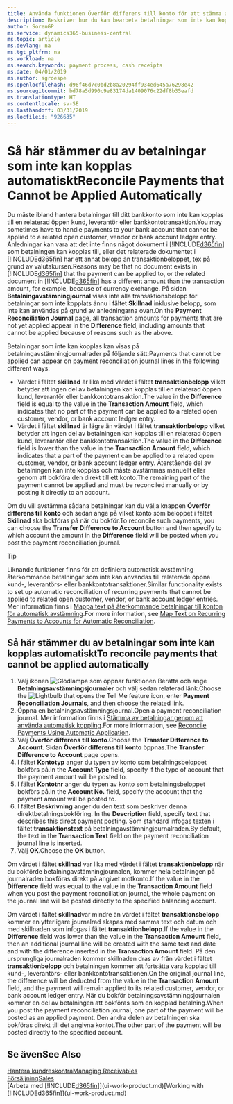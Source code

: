 ```yaml
---
title: Använda funktionen Överför differens till konto för att stämma av betalningar | Microsoft Docs
description: Beskriver hur du kan bearbeta betalningar som inte kan kopplas till ett dokument, till exempel när en valutakurs orsakar att belopp skiljer sig åt.
author: SorenGP
ms.service: dynamics365-business-central
ms.topic: article
ms.devlang: na
ms.tgt_pltfrm: na
ms.workload: na
ms.search.keywords: payment process, cash receipts
ms.date: 04/01/2019
ms.author: sgroespe
ms.openlocfilehash: d96f46d7c0bd2b8a20294ff934ed645a76298e42
ms.sourcegitcommit: bd78a5d990c9e83174da1409076c22df8b35eafd
ms.translationtype: HT
ms.contentlocale: sv-SE
ms.lasthandoff: 03/31/2019
ms.locfileid: "926635"
---
```

# <a name="reconcile-payments-that-cannot-be-applied-automatically"></a><span data-ttu-id="c5b94-103">Så här stämmer du av betalningar som inte kan kopplas automatiskt</span><span class="sxs-lookup"><span data-stu-id="c5b94-103">Reconcile Payments that Cannot be Applied Automatically</span></span>
<span data-ttu-id="c5b94-104">Du måste ibland hantera betalningar till ditt bankkonto som inte kan kopplas till en relaterad öppen kund, leverantör eller bankkontotransaktion.</span><span class="sxs-lookup"><span data-stu-id="c5b94-104">You may sometimes have to handle payments to your bank account that cannot be applied to a related open customer, vendor or bank account ledger entry.</span></span> <span data-ttu-id="c5b94-105">Anledningar kan vara att det inte finns något dokument i [!INCLUDE[d365fin](includes/d365fin_md.md)] som betalningen kan kopplas till, eller det relaterade dokumentet i [!INCLUDE[d365fin](includes/d365fin_md.md)] har ett annat belopp än transaktionbeloppet, tex på grund av valutakursen.</span><span class="sxs-lookup"><span data-stu-id="c5b94-105">Reasons may be that no document exists in [!INCLUDE[d365fin](includes/d365fin_md.md)] that the payment can be applied to, or the related document in [!INCLUDE[d365fin](includes/d365fin_md.md)] has a different amount than the transaction amount, for example, because of currency exchange.</span></span> <span data-ttu-id="c5b94-106">På sidan **Betalningavstämningjournal** visas inte alla transaktionsbelopp för betalningar som inte kopplats ännu i fältet **Skillnad** inklusive belopp, som inte kan användas på grund av anledningarna ovan.</span><span class="sxs-lookup"><span data-stu-id="c5b94-106">On the **Payment Reconciliation Journal** page, all transaction amounts for payments that are not yet applied appear in the **Difference** field, including amounts that cannot be applied because of reasons such as the above.</span></span>

<span data-ttu-id="c5b94-107">Betalningar som inte kan kopplas kan visas på betalningavstämningjournalrader på följande sätt:</span><span class="sxs-lookup"><span data-stu-id="c5b94-107">Payments that cannot be applied can appear on payment reconciliation journal lines in the following different ways:</span></span>

* <span data-ttu-id="c5b94-108">Värdet i fältet **skillnad** är lika med värdet i fältet **transaktionbelopp** vilket betyder att ingen del av betalningen kan kopplas till en relaterad öppen kund, leverantör eller bankkontotransaktion.</span><span class="sxs-lookup"><span data-stu-id="c5b94-108">The value in the **Difference** field is equal to the value in the **Transaction Amount** field, which indicates that no part of the payment can be applied to a related open customer, vendor, or bank account ledger entry.</span></span>
* <span data-ttu-id="c5b94-109">Värdet i fältet **skillnad** är lägre än värdet i fältet **transaktionbelopp** vilket betyder att ingen del av betalningen kan kopplas till en relaterad öppen kund, leverantör eller bankkontotransaktion.</span><span class="sxs-lookup"><span data-stu-id="c5b94-109">The value in the **Difference** field is lower than the value in the **Transaction Amount** field, which indicates that a part of the payment can be applied to a related open customer, vendor, or bank account ledger entry.</span></span> <span data-ttu-id="c5b94-110">Återstående del av betalningen kan inte kopplas och måste avstämmas manuellt eller genom att bokföra den direkt till ett konto.</span><span class="sxs-lookup"><span data-stu-id="c5b94-110">The remaining part of the payment cannot be applied and must be reconciled manually or by posting it directly to an account.</span></span>

<span data-ttu-id="c5b94-111">Om du vill avstämma sådana betalningar kan du välja knappen **Överför differens till konto** och sedan ange på vilket konto som beloppet i fältet **Skillnad** ska bokföras på när du bokför.</span><span class="sxs-lookup"><span data-stu-id="c5b94-111">To reconcile such payments, you can choose the **Transfer Difference to Account** button and then specify to which account the amount in the **Difference** field will be posted when you post the payment reconciliation journal.</span></span>

> [!TIP]  
>   <span data-ttu-id="c5b94-112">Liknande funktioner finns för att definiera automatisk avstämning återkommande betalningar som inte kan användas till relaterade öppna kund-, leverantörs- eller bankkontotransaktioner.</span><span class="sxs-lookup"><span data-stu-id="c5b94-112">Similar functionality exists to set up automatic reconciliation of recurring payments that cannot be applied to related open customer, vendor, or bank account ledger entries.</span></span> <span data-ttu-id="c5b94-113">Mer information finns i [Mappa text på återkommande betalningar till konton för automatisk avstämning](receivables-how-map-text-recurring-payments-accounts-auto-reconcilliation.md).</span><span class="sxs-lookup"><span data-stu-id="c5b94-113">For more information, see [Map Text on Recurring Payments to Accounts for Automatic Reconciliation](receivables-how-map-text-recurring-payments-accounts-auto-reconcilliation.md).</span></span>

## <a name="to-reconcile-payments-that-cannot-be-applied-automatically"></a><span data-ttu-id="c5b94-114">Så här stämmer du av betalningar som inte kan kopplas automatiskt</span><span class="sxs-lookup"><span data-stu-id="c5b94-114">To reconcile payments that cannot be applied automatically</span></span>
1. <span data-ttu-id="c5b94-115">Välj ikonen ![Glödlampa som öppnar funktionen Berätta](media/ui-search/search_small.png "Berätta vad du vill göra") och ange **Betalningsavstämningsjournaler** och välj sedan relaterad länk.</span><span class="sxs-lookup"><span data-stu-id="c5b94-115">Choose the ![Lightbulb that opens the Tell Me feature](media/ui-search/search_small.png "Tell me what you want to do") icon, enter **Payment Reconciliation Journals**, and then choose the related link.</span></span>
2. <span data-ttu-id="c5b94-116">Öppna en betalningsavstämningsjournal.</span><span class="sxs-lookup"><span data-stu-id="c5b94-116">Open a payment reconciliation journal.</span></span> <span data-ttu-id="c5b94-117">Mer information finns i [Stämma av betalningar genom att använda automatisk koppling](receivables-how-reconcile-payments-auto-application.md).</span><span class="sxs-lookup"><span data-stu-id="c5b94-117">For more information, see [Reconcile Payments Using Automatic Application](receivables-how-reconcile-payments-auto-application.md).</span></span>
3. <span data-ttu-id="c5b94-118">Välj **Överför differens till konto**.</span><span class="sxs-lookup"><span data-stu-id="c5b94-118">Choose the **Transfer Difference to Account**.</span></span> <span data-ttu-id="c5b94-119">Sidan **Överför differens till konto** öppnas.</span><span class="sxs-lookup"><span data-stu-id="c5b94-119">The **Transfer Difference to Account** page opens.</span></span>
4. <span data-ttu-id="c5b94-120">I fältet **Kontotyp** anger du typen av konto som betalningsbeloppet bokförs på.</span><span class="sxs-lookup"><span data-stu-id="c5b94-120">In the **Account Type** field, specify if the type of account that the payment amount will be posted to.</span></span>
5. <span data-ttu-id="c5b94-121">I fältet **Kontotnr** anger du typen av konto som betalningsbeloppet bokförs på.</span><span class="sxs-lookup"><span data-stu-id="c5b94-121">In the **Account No.** field, specify the account that the payment amount will be posted to.</span></span>
6. <span data-ttu-id="c5b94-122">I fältet **Beskrivning** anger du den text som beskriver denna direktbetalningsbokföring. </span><span class="sxs-lookup"><span data-stu-id="c5b94-122">In the **Description** field, specify text that describes this direct payment posting.</span></span> <span data-ttu-id="c5b94-123">Som standard infogas texten i fältet **transaktionstext** på betalningavstämningjournalraden.</span><span class="sxs-lookup"><span data-stu-id="c5b94-123">By default, the text in the **Transaction Text** field on the payment reconciliation journal line is inserted.</span></span>
7. <span data-ttu-id="c5b94-124">Välj **OK**.</span><span class="sxs-lookup"><span data-stu-id="c5b94-124">Choose the **OK** button.</span></span>

<span data-ttu-id="c5b94-125">Om värdet i fältet **skillnad** var lika med värdet i fältet **transaktionbelopp** när du bokförde betalningavstämningjournalen, kommer hela betalningen på journalraden bokföras direkt på angivet motkonto.</span><span class="sxs-lookup"><span data-stu-id="c5b94-125">If the value in the **Difference** field was equal to the value in the **Transaction Amount** field when you post the payment reconciliation journal, the whole payment on the journal line will be posted directly to the specified balancing account.</span></span>

<span data-ttu-id="c5b94-126">Om värdet i fältet **skillnad**var mindre än värdet i fältet **transaktionsbelopp** kommer en ytterligare journalrad skapas med samma text och datum och med skillnaden som infogas i fältet **transaktionbelopp**.</span><span class="sxs-lookup"><span data-stu-id="c5b94-126">If the value in the **Difference** field was lower than the value in the **Transaction Amount** field, then an additional journal line will be created with the same text and date and with the difference inserted in the **Transaction Amount** field.</span></span> <span data-ttu-id="c5b94-127">På den ursprungliga journalraden kommer skillnaden dras av från värdet i fältet **transaktionbelopp** och betalningen kommer att fortsätta vara kopplad till kund-, leverantörs- eller bankkontotransaktionen.</span><span class="sxs-lookup"><span data-stu-id="c5b94-127">On the original journal line, the difference will be deducted from the value in the **Transaction Amount** field, and the payment will remain applied to its related customer, vendor, or bank account ledger entry.</span></span> <span data-ttu-id="c5b94-128">När du bokför betalningsavstämningsjournalen kommer en del av betalningen att bokföras som en kopplad betalning.</span><span class="sxs-lookup"><span data-stu-id="c5b94-128">When you post the payment reconciliation journal, one part of the payment will be posted as an applied payment.</span></span> <span data-ttu-id="c5b94-129">Den andra delen av betalningen ska bokföras direkt till det angivna kontot.</span><span class="sxs-lookup"><span data-stu-id="c5b94-129">The other part of the payment will be posted directly to the specified account.</span></span>

## <a name="see-also"></a><span data-ttu-id="c5b94-130">Se även</span><span class="sxs-lookup"><span data-stu-id="c5b94-130">See Also</span></span>
[<span data-ttu-id="c5b94-131">Hantera kundreskontra</span><span class="sxs-lookup"><span data-stu-id="c5b94-131">Managing Receivables</span></span>](receivables-manage-receivables.md)  
[<span data-ttu-id="c5b94-132">Försäljning</span><span class="sxs-lookup"><span data-stu-id="c5b94-132">Sales</span></span>](sales-manage-sales.md)  
<span data-ttu-id="c5b94-133">[Arbeta med [!INCLUDE[d365fin](includes/d365fin_md.md)]](ui-work-product.md)</span><span class="sxs-lookup"><span data-stu-id="c5b94-133">[Working with [!INCLUDE[d365fin](includes/d365fin_md.md)]](ui-work-product.md)</span></span>
